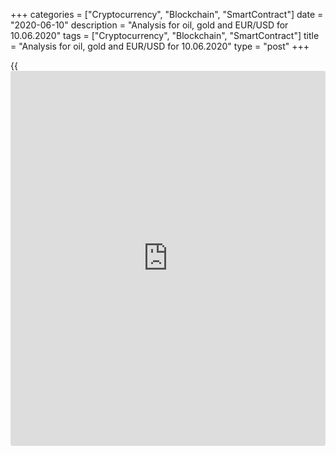 +++
categories = ["Cryptocurrency", "Blockchain", "SmartContract"]
date = "2020-06-10"
description = "Analysis for oil, gold and EUR/USD for 10.06.2020"
tags = ["Cryptocurrency", "Blockchain", "SmartContract"]
title = "Analysis for oil, gold and EUR/USD for 10.06.2020"
type = "post"
+++

{{<iframe id="large-banner" src="https://www.bounty.group/#slide=18.0" width="100%" height="600" scrolling="no" style="border: 0px solid rgb(216, 221, 230); border-radius: 3px;">}}

June 10, 2020

June 10, 2020

Analysis for oil, gold, and EUR/USD for 10.06.2020Alex Rodiоnov

###  **USCrude – oil**

Oil price is being corrected down in the middle-term uptrend. The
correction target is Target Zone [31.01 – 30.11], it is the key support.
After the zone is tested, it will be relevant to enter new purchases
with a target in Target Zone 5 [41.67 — 40.92].

![LiteForex: Analysis for oil, gold and EUR/USD for 10.06.2020][1]

Let us look at the shorter timeframe. The local trend is up.

The oil price is being corrected and testing the strong support
Additional Zone [37.76 - 37.54]. The zone is held up by buyers, so,
first, expect a buy pattern.

If there is a buy pattern, we shall buy oil with a target to break
through the high of last week.

Otherwise, if AZ is broken out, we shall sell oil with a target in
Intermediary Zone [35.51 — 35.06].

![LiteForex: Analysis for oil, gold and EUR/USD for 10.06.2020][2]

 **[USCrude][3]Trading ideas for today:  **

  1. Buy according to the pattern in Additional Zone [37.76 - 37.54]. TakeProfit: 40.00, Target Zone 5 [41.67 - 40.92]. StopLoss: according to the pattern rules.
  2. Buy according to the pattern in Intermediary Zone [35.51 - 35.06]. TakeProfit: 40.00, Target Zone 5 [41.67 - 40.92]. StopLoss: according to the pattern rules.

* * *

###  **XAUUSD – gold**

Gold price is rising from the trend key support [1673.6 – 1664.4].
Expect a buy pattern and enter purchases with the target at the high of
May.

![LiteForex: Analysis for oil, gold and EUR/USD for 10.06.2020][4]

Let us look at the shorter timeframe. The short-term downtrend
continues. Buyers are now testing the key resistance Intermediary Zone
[1721.0 – 1716.4].

I suggest waiting to see how traders will behave in the zone. If there
is a sell pattern, we shall sell gold with a target at 1671.5. If IZ is
broken out upside, we shall enter gold purchases with a target in the
upper Target Zone [1771.3 — 1762.2].

![LiteForex: Analysis for oil, gold and EUR/USD for 10.06.2020][5]

 **[XAUUSD][6] Trading ideas for today:  **

Sell according to the pattern in Intermediary Zone [1721.0 - 1716.4].
TakeProfit: 1671.5. StopLoss: according to the pattern rules.

* * *

###  **EURUSD – euro/dollar**

It is clear from the longer timeframe that the euro-dollar is trading in
the medium-term uptrend. This week, traders have been testing TZ3 trying
to break it downside. It is a strong support, and the price is now
rising.

A little lower than the broken-out TZ3, there is the trend key support.
To enter new middle-term buy positions, I recommend expecting the test
of the key support and looking for a buy pattern.

![LiteForex: Analysis for oil, gold and EUR/USD for 10.06.2020][7]

Yesterday, traders were testing Intermediary Zone [1.1292 – 1.1283]
trying to break it out. The zone wasn’t broken out, the price started
rising instead and reached Gold Zone 2 [1.1334 - 1.1325]. The buyers
didn’t consolidate the price above the resistance, and the US session
closed the price in the zone.

The price is now trading above Gold Zone 2. If the US session closes the
price above the zone today, the next upside target in the short-term
uptrend will be Target Zone 3 [1.1434 - 1.1416].

Otherwise, the price should break out the support Intermediary Zone, and
the trend will turn down.

![LiteForex: Analysis for oil, gold and EUR/USD for 10.06.2020][8]

 **[EURUSD][9] Trading ideas for today: **

Buy according to the pattern in Intermediary Zone [1.1292 - 1.1283].
TakeProfit: 1.1382. StopLoss: according to the pattern rules.

> IZ - Intermediary Zone: responsible for the price momentum reversing

>

> TZ - Target Zone: a zone that is 75% likely to be reached after IZ
breakout.

>

> GZ - Gold Zone: zone in the medium-term momentum.

>

> All zones are calculated based on the average [daily](https://www.fintecher.org/2020/03/03/forex-trading-daily-strategy/) price of the
instrument and margin requirements of the futures.

* * *

P.S. Did you like my article? Share it in social networks: it will be
the best “thank you" :)

Ask me questions and comment below. I’ll be glad to answer your
questions and give necessary explanations.

 **Useful links:**

  * I recommend trying to trade with a reliable broker [here][10]. The system allows you to trade by yourself or copy successful traders from all across the globe.
  * Use my promo-code BLOG for getting deposit bonus 50% on LiteForex platform. Just enter this code in the appropriate field while [depositing][11] your trading account.
  * Telegram channel with high-quality analytics, Forex reviews, training articles, and other useful things for traders <t.me/liteforex>

## Price chart of USCrude in real time mode

![Analysis for oil, gold, and EUR/USD for 10.06.2020][12]

The content of this article reflects the author’s opinion and does not
necessarily reflect the official position of LiteForex. The material
published on this page is provided for informational purposes only and
should not be considered as the provision of investment advice for the
purposes of Directive 2004/39/EC.

Rate this article:

{{value}}

( {{count}} {{title}} )

   1. cdn.liteforex.com/cache/uploads/blog_post/commodities/analytics/WTI_analysis_100620_1.png?w=30&s=25e12473dc23d7c66169dca2afa464bb
   2. cdn.liteforex.com/cache/uploads/blog_post/commodities/analytics/WTI_analysis_100620_2.png?w=30&s=5e040e229ce395672016a6a13c27e722
   3. my.liteforex.com/trading?type=oil
   4. cdn.liteforex.com/cache/uploads/blog_post/commodities/analytics/XAUUSD_analysis_100620_1.png?w=30&s=28fee9bd7c2da06ed97e2e125c3ff145
   5. cdn.liteforex.com/cache/uploads/blog_post/commodities/analytics/XAUUSD_analysis_100620_2.png?w=30&s=9fca5897f43fb97db217ed70415af001
   6. my.liteforex.com/trading/chart?symbol=XAUUSD&returnUrl=true
   7. cdn.liteforex.com/cache/uploads/blog_post/commodities/analytics/EURUSD_analysis_100620_1.png?w=30&s=48a25a05cdf4ff1198e6a34ef37a6bec
   8. cdn.liteforex.com/cache/uploads/blog_post/commodities/analytics/EURUSD_analysis_100620_2.png?w=30&s=db7d71a5fc0423144d0a91e63b01d997
   9. my.liteforex.com/trading/chart?symbol=EURUSD
   10. my.liteforex.com/?category=analysts-opinions&slug=analysis-for-oil-gold-and-eurusd-for-10062020&openPopup=%2Fregistration%2Fpopup&utm_source=blog&utm_medium=article&utm_campaign=bonus
   11. my.liteforex.com/deposit/?category=analysts-opinions&slug=analysis-for-oil-gold-and-eurusd-for-10062020&promo_code=BLOG&utm_source=blog&utm_medium=article&utm_campaign=bonus
   12. cdn.liteforex.com/cache/uploads/blog_post/commodities/oil_55_1000x545.jpg?q=75&w=1000&s=8e6c06ee1f89e9d807348d35fbb74523